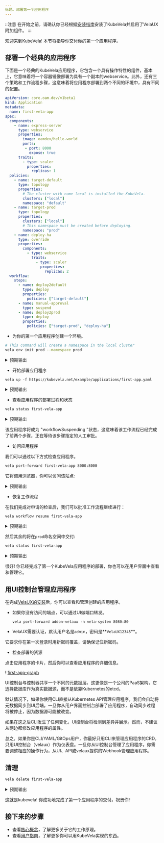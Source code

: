 ```yaml
---
标题。部署第一个应用程序
---
```


::注意
在开始之前，请确认你已经根据[安装指南](./install)安装了KubeVela并启用了VelaUX附加组件。
:::

欢迎来到KubeVela! 本节将指导你交付你的第一个应用程序。

## 部署一个经典的应用程序

下面是一个经典的KubeVela应用程序，它包含一个具有操作特性的组件，基本上，它意味着将一个容器镜像部署为具有一个副本的webservice。此外，还有三个策略和工作流程步骤，这意味着将应用程序部署到两个不同的环境中，具有不同的配置。

```yaml
apiVersion: core.oam.dev/v1beta1
kind: Application
metadata:
  name: first-vela-app
spec:
  components:
    - name: express-server
      type: webservice
      properties:
        image: oamdev/hello-world
        ports:
         - port: 8000
           expose: true
      traits:
        - type: scaler
          properties:
            replicas: 1
  policies:
    - name: target-default
      type: topology
      properties:
        # The cluster with name local is installed the KubeVela.
        clusters: ["local"]
        namespace: "default"
    - name: target-prod
      type: topology
      properties:
        clusters: ["local"]
        # This namespace must be created before deploying.
        namespace: "prod"
    - name: deploy-ha
      type: override
      properties:
        components:
          - type: webservice
            traits:
              - type: scaler
                properties:
                  replicas: 2
  workflow:
    steps:
      - name: deploy2default
        type: deploy
        properties:
          policies: ["target-default"]
      - name: manual-approval
        type: suspend
      - name: deploy2prod
        type: deploy
        properties:
          policies: ["target-prod", "deploy-ha"]
```

* 为你的第一个应用程序创建一个环境。

```bash
# This command will create a namespace in the local cluster
vela env init prod --namespace prod
```

<details>
<summary>预期输出</summary>

```console
environment prod with namespace prod created
```
</details>

* 开始部署应用程序

```
vela up -f https://kubevela.net/example/applications/first-app.yaml
```

<details>
<summary>预期输出</summary>

```console
Applying an application in vela K8s object format...
I0516 15:45:18.123356   27156 apply.go:107] "creating object" name="first-vela-app" resource="core.oam.dev/v1beta1, Kind=Application"
✅ App has been deployed 🚀🚀🚀
    Port forward: vela port-forward first-vela-app
             SSH: vela exec first-vela-app
         Logging: vela logs first-vela-app
      App status: vela status first-vela-app
        Endpoint: vela status first-vela-app --endpoint
Application prod/first-vela-app applied.
```
</details>

* 查看应用程序的部署过程和状态

```bash
vela status first-vela-app
```

<details>
<summary>预期输出</summary>

```console
About:

  Name:      	first-vela-app
  Namespace: 	prod
  Created at:	2022-05-16 15:45:18 +0800 CST
  Status:    	workflowSuspending

Workflow:

  ...

Services:

  - Name: express-server
    Cluster: local  Namespace: default
    Type: webservice
    Healthy Ready:1/1
    Traits:
      ✅ scaler
```
</details>

该应用程序将成为 "workflowSuspending "状态，这意味着该工作流程已经完成了前两个步骤，正在等待该步骤指定的人工审批。

* 访问应用程序

我们可以通过以下方式检查应用程序。

```bash
vela port-forward first-vela-app 8000:8000
```

它将调用浏览器，你可以访问该站点:

<details>
<summary>预期输出</summary>

```
<xmp>
Hello KubeVela! Make shipping applications more enjoyable. 

...snip...
```
</details>

* 恢复工作流程

在我们完成对申请的检查后，我们可以批准工作流程继续进行：

```bash
vela workflow resume first-vela-app
```

<details>
<summary>预期输出</summary>

```console
Successfully resume workflow: first-vela-app
```
</details>

然后其余的将在`prod`命名空间中交付:

```bash
vela status first-vela-app
```

<details>
<summary>预期输出</summary>

```console
About:

  Name:      	first-vela-app
  Namespace: 	prod
  Created at:	2022-05-16 15:45:18 +0800 CST
  Status:    	running

Workflow:

  ...snipt...

Services:

  - Name: express-server
    Cluster: local  Namespace: prod
    Type: webservice
    Healthy Ready:2/2
    Traits:
      ✅ scaler
  - Name: express-server
    Cluster: local  Namespace: default
    Type: webservice
    Healthy Ready:1/1
    Traits:
      ✅ scaler
```
</details>

很好! 你已经完成了第一个KubeVela应用程序的部署，你也可以在用户界面中查看和管理它。

## 用UI控制台管理应用程序

在完成[VelaUX的安装](./install#2-install-velaux)后，你可以查看和管理创建的应用程序。

* 如果你没有访问的端点，可以通过UI做端口转发。
  ```
  vela port-forward addon-velaux -n vela-system 8080:80
  ```

* VelaUX需要认证，默认用户名是`admin`，密码是**`VelaUX12345`**。

它要求你在第一次登录时用新密码覆盖，请确保记住新密码。

* 检查部署的资源

点击应用程序的卡片，然后你可以查看应用程序的详细信息。

! [first-app-graph](https://static.kubevela.net/images/1.5/first-app-graph.jpg)

UI控制台与控制器共享一个不同的元数据层。这更像是一个公司的PaaS架构，它选择数据库作为真实数据源，而不是依靠Kubernetes的etcd。

默认情况下，如果你使用CLI直接从Kubernetes API管理应用程序，我们会自动将元数据同步到UI后端。一旦你从用户界面控制台部署了应用程序，自动同步过程将被停止，因为数据源可能被改变。

如果在这之后CLI发生了任何变化，UI控制台将检测到差异并展示。然而，不建议从两边都修改应用程序的属性。

总之，如果你是CLI/YAML/GitOps用户，你最好只用CLI来管理应用程序的CRD，只用UI控制台（velaux）作为仪表盘。一旦你从UI控制台管理了应用程序，你需要调整相应的操作行为，从UI、API或velaux提供的Webhook管理应用程序。

## 清理

```bash
vela delete first-vela-app
```

<details>
<summary>预期输出</summary>

```console
Deleting Application "first-vela-app"
app "first-vela-app" deleted from namespace "prod"
```
</details>

这就是kubevela! 你成功地完成了第一个应用程序的交付。祝贺你!

## 接下来的步骤

- 查看[核心概念](./getting-started/core-concept)，了解更多关于它的工作原理。
- 查看[用户指南](./tutorials/webservice)，了解更多你可以用KubeVela实现的东西。
